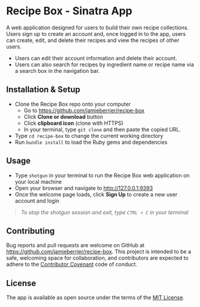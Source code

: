 # Recipe Box - Sinatra App

A web application designed for users to build their own recipe collections. Users sign up to create an account and, once logged in to the app, users can create, edit, and delete their recipes and view the recipes of other users.
* Users can edit their account information and delete their account.
* Users can also search for recipes by ingredient name or recipe name via a search box in the navigation bar.

## Installation & Setup

* Clone the Recipe Box repo onto your computer
  * Go to https://github.com/jamieberrier/recipe-box
  * Click **Clone or download** button
  * Click **clipboard icon** (clone with HTTPS)
  * In your terminal, type `git clone` and then paste the copied URL.
* Type `cd recipe-box` to change the current working directory
* Run `bundle install` to load the Ruby gems and dependencies

## Usage

* Type `shotgun` in your terminal to run the Recipe Box web application on your local machine
* Open your browser and navigate to http://127.0.0.1:9393
* Once the welcome page loads, click **Sign Up** to create a new user account and login
> _To stop the shotgun session and exit, type `CTRL + C` in your terminal_

## Contributing

Bug reports and pull requests are welcome on GitHub at https://github.com/jamieberrier/recipe-box. This project is intended to be a safe, welcoming space for collaboration, and contributors are expected to adhere to the [Contributor Covenant](http://contributor-covenant.org) code of conduct.

## License

The app is available as open source under the terms of the [MIT License](https://opensource.org/licenses/MIT).
